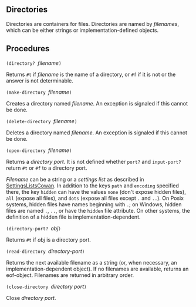 ## Directories

Directories are containers for files.
Directories are named by *filenames*, which can be either strings
or implementation-defined objects.

## Procedures

`(directory? `*filename*`)`

Returns `#t` if *filename* is the name of a directory,
or `#f` if it is not or the answer is not determinable.

`(make-directory `*filename*`)`

Creates a directory named *filename*.  An exception is signaled if this cannot be done.

`(delete-directory `*filename*`)`

Deletes a directory named *filename*.  An exception is signaled if this cannot be done.

`(open-directory `*filename*`)`

Returns a *directory port*.
It is not defined whether `port?` and `input-port?`
return `#t` or `#f` to a directory port.

*Filename* can be a string or a *settings list*
as described in [SettingsListsCowan](SettingsListsCowan.md).
In addition to the keys `path` and `encoding` specified there,
the key `hidden` can have the values `none` (don't expose hidden files),
`all` (expose all files), and `dots` (expose all files except `.` and `..`).
On Posix systems, hidden files have names beginning with `.`;
on Windows, hidden files are named `.`, `..`, or have the `hidden` file attribute.
On other systems, the definition of a hidden file is implementation-dependent.

`(directory-port? `*obj*`)`

Returns `#t` if *obj* is a directory port.

`(read-directory `*directory-port*`)`

Returns the next available filename as a string
(or, when necessary, an implementation-dependent object).
If no filenames are available, returns an eof-object.
Filenames are returned in arbitrary order.

`(close-directory `*directory port*`)`

Close *directory port*.
